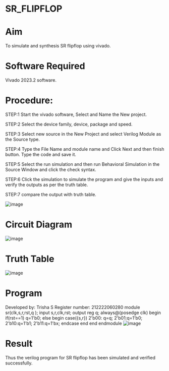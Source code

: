 # SR_FLIPFLOP
# Aim
To simulate and synthesis SR flipflop using vivado.

# Software Required
Vivado 2023.2 software.

# Procedure:
STEP:1 Start the vivado software, Select and Name the New project.

STEP:2 Select the device family, device, package and speed.

STEP:3 Select new source in the New Project and select Verilog Module as the Source type.

STEP:4 Type the File Name and module name and Click Next and then finish button. Type the code and save it.

STEP:5 Select the run simulation and then run Behavioral Simulation in the Source Window and click the check syntax.

STEP:6 Click the simulation to simulate the program and give the inputs and verify the outputs as per the truth table.

STEP:7 compare the output with truth table.


![image](https://github.com/RESMIRNAIR/SR_FLIPFLOP/assets/154305926/c17acfa3-84d9-4ef6-99ab-d36655169f63)
# Circuit Diagram
![image](https://github.com/RESMIRNAIR/SR_FLIPFLOP/assets/154305926/51cb1738-6112-466e-a1b0-f9dd9f2e9d25)
# Truth Table
![image](https://github.com/RESMIRNAIR/SR_FLIPFLOP/assets/154305926/0946849a-bd0a-445b-b27e-0833dee20e51)
# Program
Developed by: Trisha S
Register number: 212222060280
module sr(clk,s,r,rst,q );
input s,r,clk,rst;
output reg q;
always@(posedge clk)
begin
if(rst==1)
q=1'b0;
else
begin
case({s,r})
2'b00: q=q;
2'b01:q=1'b0;
2'b10:q=1'b1;
2'b11:q=1'bx;
endcase
end
end
endmodule
![image](https://github.com/Gowtham-raj7/SR_FLIPFLOP/assets/164861308/9d495c0e-dafa-4ab4-9500-f392f2e6adf7)
# Result
Thus the verilog program for SR flipflop has been simulated and verified successfully.

